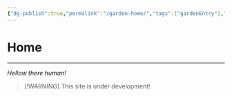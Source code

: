 ```yaml
---
{"dg-publish":true,"permalink":"/garden-home/","tags":["gardenEntry"],"noteIcon":"🏠"}
---
```


# Home
---
*Hellow there human!*


> [!WARNING] This site is under development! 
> 

